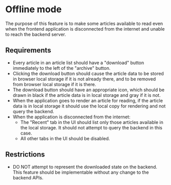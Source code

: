 # Offline mode

The purpose of this feature is to make some articles available to read even when the frontend
application is disconnected from the internet and unable to reach the backend server.

## Requirements

- Every article in an article list should have a "download" button immediately to the left of the
  "archive" button.
- Clicking the download button should cause the article data to be stored in browser local storage
  if it is not already there, and to be removed from browser local storage if it is there.
- The download button should have an appropriate icon, which should be drawn in black if the article
  data is in local storage and gray if it is not.
- When the application goes to render an article for reading, if the article data is in local
  storage it should use the local copy for rendering and not query the backend.
- When the application is disconnected from the internet:
    - The "Recent" tab in the UI should list only those articles available in the local storage. It
      should not attempt to query the backend in this case.
    - All other tabs in the UI should be disabled.

## Restrictions

- DO NOT attempt to represent the downloaded state on the backend. This feature should be
  implementable without any change to the backend APIs.
